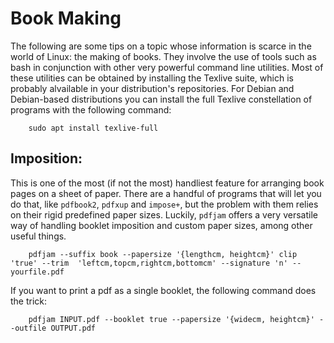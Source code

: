 # Book Making

The following are some tips on a topic whose information is scarce in the world of Linux: the making of books. They involve the use of tools such as bash in conjunction with other very powerful command line utilities. Most of these utilities can be obtained by installing the Texlive suite, which is probably alvailable in your distribution's repositories. For Debian and Debian-based distributions you can install the full Texlive constellation of programs with the following command:

		sudo apt install texlive-full

## Imposition:

This is one of the most (if not the most) handliest feature for arranging book pages on a sheet of paper. There are a handful of programs that will let you do that, like `pdfbook2`, `pdfxup` and `impose+`, but the problem with them relies on their rigid predefined paper sizes. Luckily, `pdfjam` offers a very versatile way of handling booklet imposition and custom paper sizes, among other useful things.

		pdfjam --suffix book --papersize '{lengthcm, heightcm}' clip 'true' --trim  'leftcm,topcm,rightcm,bottomcm' --signature 'n' -- yourfile.pdf



If you want to print a pdf as a single booklet, the following command does the trick:

		pdfjam INPUT.pdf --booklet true --papersize '{widecm, heightcm}' --outfile OUTPUT.pdf

